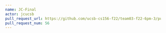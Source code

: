 ```yaml
---
name: JC-Final
actor: jcucsb
pull_request_url: https://github.com/ucsb-cs156-f22/team03-f22-6pm-3/pull/56
pull_request_num: 56
---
```

